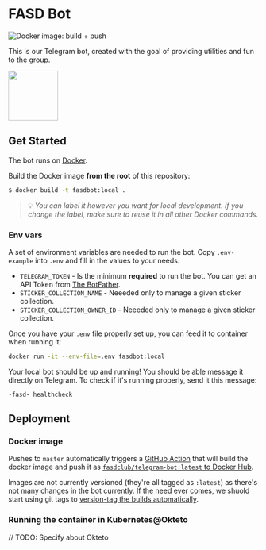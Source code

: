 # FASD Bot

![Docker image: build + push](https://github.com/fasd-club/fasd-bot/workflows/Docker%20image%3A%20build%20+%20push/badge.svg)

This is our Telegram bot, created with the goal of providing utilities and fun to the group.

<img src="https://image.ibb.co/f24syR/3ca6c26c_e812_4e24_b3f6_bd279a2e0cd4.jpg" width="100"/>

## Get Started
The bot runs on [Docker](https://docs.docker.com/engine/install/).

Build the Docker image **from the root** of this repository:

```bash
$ docker build -t fasdbot:local .
```

> :bulb: _You can label it however you want for local development. If you change the label, make sure to reuse it in all other Docker commands._

### Env vars

A set of environment variables are needed to run the bot. Copy `.env-example` into `.env` and fill in the values to your needs.

- `TELEGRAM_TOKEN` - Is the minimum **required** to run the bot. You can get an API Token from [The BotFather](https://t.me/botfather).
- `STICKER_COLLECTION_NAME` - Neeeded only to manage a given sticker collection.
- `STICKER_COLLECTION_OWNER_ID` - Neeeded only to manage a given sticker collection.

Once you have your `.env` file properly set up, you can feed it to container when running it:

```bash
docker run -it --env-file=.env fasdbot:local
```

Your local bot should be up and running! You should be able message it directly on Telegram. To check if it's running properly, send it this message:

```
-fasd- healthcheck
```

## Deployment

### Docker image

Pushes to `master` automatically triggers a [GitHub Action](https://github.com/fasd-club/fasd-bot/actions) that will build the docker image and push it as [`fasdclub/telegram-bot:latest` to Docker Hub](https://hub.docker.com/repository/docker/fasdclub/telegram-bot).

Images are not currently versioned (they're all tagged as `:latest`) as there's not many changes in the bot currently. If the need ever comes, we shuold start using git tags to [version-tag the builds automatically](https://docs.docker.com/ci-cd/github-actions/#push-tagged-versions-to-docker-hub).

### Running the container in Kubernetes@Okteto

// TODO: Specify about Okteto
